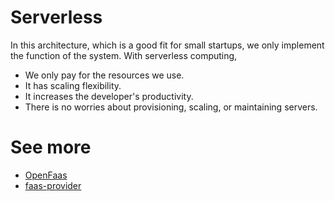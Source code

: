 # Serverless

In this architecture, which is a good fit for small startups, we only implement the function of the system. With serverless computing, 
- We only pay for the resources we use. 
- It has scaling flexibility.
- It increases the developer's productivity.
- There is no worries about provisioning, scaling, or maintaining servers.

# See more

- [OpenFaas](OpenFaas.md)
- [faas-provider](OpenFaaS/faas-provider.md)